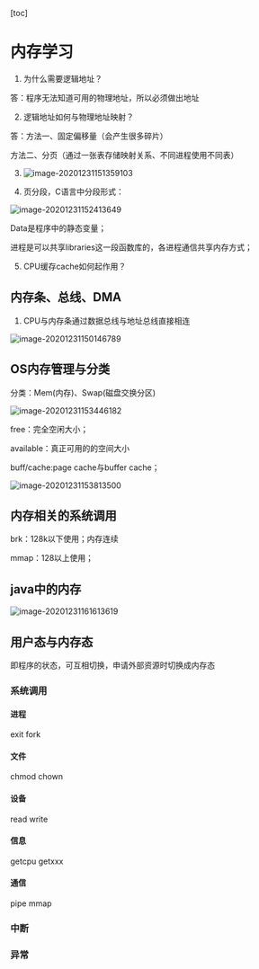 [toc]

# 内存学习

1. 为什么需要逻辑地址？

答：程序无法知道可用的物理地址，所以必须做出地址

2. 逻辑地址如何与物理地址映射？

答：方法一、固定偏移量（会产生很多碎片）

方法二、分页（通过一张表存储映射关系、不同进程使用不同表）

3. ![image-20201231151359103](C:\Users\19387\AppData\Roaming\Typora\typora-user-images\image-20201231151359103.png)





4. 页分段，C语言中分段形式：

![image-20201231152413649](C:\Users\19387\AppData\Roaming\Typora\typora-user-images\image-20201231152413649.png)

Data是程序中的静态变量；

进程是可以共享libraries这一段函数库的，各进程通信共享内存方式；

5. CPU缓存cache如何起作用？

## 内存条、总线、DMA

1. CPU与内存条通过数据总线与地址总线直接相连

![image-20201231150146789](C:\Users\19387\AppData\Roaming\Typora\typora-user-images\image-20201231150146789.png)

## OS内存管理与分类

分类：Mem(内存)、Swap(磁盘交换分区)

![image-20201231153446182](C:\Users\19387\AppData\Roaming\Typora\typora-user-images\image-20201231153446182.png)

free：完全空闲大小；

available：真正可用的的空间大小

buff/cache:page cache与buffer cache；

![image-20201231153813500](C:\Users\19387\AppData\Roaming\Typora\typora-user-images\image-20201231153813500.png)



## 内存相关的系统调用

brk：128k以下使用；内存连续

mmap：128以上使用；

## java中的内存

![image-20201231161613619](C:\Users\19387\AppData\Roaming\Typora\typora-user-images\image-20201231161613619.png)

## 用户态与内存态

即程序的状态，可互相切换，申请外部资源时切换成内存态

### 系统调用

#### 进程

exit fork

#### 文件

chmod chown

#### 设备

read write

#### 信息

getcpu getxxx

#### 通信

pipe mmap

### 中断

### 异常

